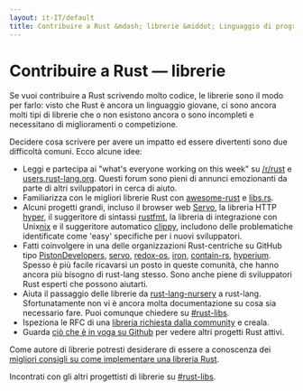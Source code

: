 ```yaml
---
layout: it-IT/default
title: Contribuire a Rust &mdash; librerie &middot; Linguaggio di programmazione Rust
---
```


# Contribuire a Rust &mdash; librerie

Se vuoi contribuire a Rust scrivendo molto codice,
le librerie sono il modo per farlo: visto che Rust è ancora
un linguaggio giovane, ci sono ancora molti tipi di librerie che 
o non esistono ancora o sono incompleti e necessitano di miglioramenti o competizione.

Decidere cosa scrivere per avere un impatto ed essere divertenti sono due difficoltà comuni.
Ecco alcune idee:
* Leggi e partecipa ai "what's everyone working on this week" su [/r/rust]
  e [users.rust-lang.org]. Questi forum sono pieni di annunci emozionanti
  da parte di altri sviluppatori in cerca di aiuto.
* Familiarizza con le migliori librerie Rust con 
  [awesome-rust] e [libs.rs].
* Alcuni progetti grandi, incluso il browser web [Servo], la libreria HTTP [hyper],
  il suggeritore di sintassi [rustfmt], la libreria di integrazione con Unix[nix] e 
  il suggeritore automatico [clippy], includono delle problematiche identificate
  come 'easy' specifiche per i nuovi sviluppatori.
* Fatti coinvolgere in una delle organizzazioni Rust-centriche su GitHub
  tipo [PistonDevelopers], [servo], [redox-os],
  [iron], [contain-rs], [hyperium]. Spesso è più facile ricavarsi un posto
  in queste comunità, che hanno ancora più bisogno di rust-lang stesso.
  Sono anche piene di sviluppatori Rust esperti che possono aiutarti.
* Aiuta il passaggio delle librerie da [rust-lang-nursery] a rust-lang.
  Sfortunatamente non vi è ancora molta documentazione su cosa sia necessario fare.
  Puoi comunque chiedere su [#rust-libs].
* Ispeziona le RFC di una [libreria richiesta dalla community][requested] e creala.
* Guarda [ciò che è in voga su Github][trending] per vedere altri progetti Rust attivi.

Come autore di librerie potresti desiderare di essere a conoscenza dei
[migliori consigli su come implementare una libreria Rust][lib-prac].

Incontrati con gli altri progettisti di librerie su [#rust-libs].

<!--
TODO: Not sure #rust-libs is the place to direct people
-->

[#rust-libs]: https://kiwiirc.com/nextclient/#ircs://irc.mozilla.org:6697/#rust-libs?nick=rustacean??
[/r/rust]: https://reddit.com/r/rust
[PistonDevelopers]: https://github.com/PistonDevelopers
[Servo]: https://github.com/servo/servo
[Servo]: https://github.com/servo/servo
[awesome-rust]: https://github.com/kud1ing/awesome-rust
[clippy]: https://github.com/Manishearth/rust-clippy
[contain-rs]: https://github.com/contain-rs
[hyper]: https://github.com/hyperium/hyper
[hyperium]: https://github.com/hyperium
[iron]: https://github.com/iron
[lib-prac]: https://pascalhertleif.de/artikel/good-practices-for-writing-rust-libraries/
[libs.rs]: http://libs.rs
[nix]: https://github.com/nix-rust/nix/
[redox-os]: https://github.com/redox-os
[requested]: https://github.com/rust-lang/rfcs/labels/A-community-library
[rust-lang-nursery]: https://github.com/rust-lang-nursery
[rustfmt]: https://github.com/rust-lang-nursery/rustfmt
[trending]: https://github.com/trending?l=rust
[users.rust-lang.org]: https://users.rust-lang.org

